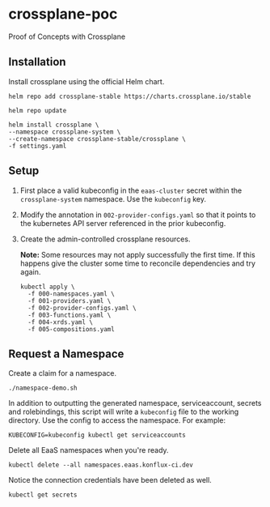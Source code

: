 # crossplane-poc
Proof of Concepts with Crossplane

## Installation

Install crossplane using the official Helm chart.

```shell
helm repo add crossplane-stable https://charts.crossplane.io/stable

helm repo update

helm install crossplane \                 
--namespace crossplane-system \
--create-namespace crossplane-stable/crossplane \
-f settings.yaml
```

## Setup

1. First place a valid kubeconfig in the `eaas-cluster` secret within the `crossplane-system` namespace. Use the `kubeconfig` key.

2. Modify the annotation in `002-provider-configs.yaml` so that it points to the kubernetes
API server referenced in the prior kubeconfig.

2. Create the admin-controlled crossplane resources.

    **Note:** Some resources may not apply successfully the first time. If this happens give
    the cluster some time to reconcile dependencies and try again.

    ```shell
    kubectl apply \
      -f 000-namespaces.yaml \
      -f 001-providers.yaml \
      -f 002-provider-configs.yaml \
      -f 003-functions.yaml \
      -f 004-xrds.yaml \
      -f 005-compositions.yaml
    ```

## Request a Namespace

Create a claim for a namespace.

```shell
./namespace-demo.sh
```

In addition to outputting the generated namespace, serviceaccount, secrets and rolebindings,
this script will write a `kubeconfig` file to the working directory.
Use the config to access the namespace. For example:

```
KUBECONFIG=kubeconfig kubectl get serviceaccounts
```

Delete all EaaS namespaces when you're ready.

```shell
kubectl delete --all namespaces.eaas.konflux-ci.dev
```

Notice the connection credentials have been deleted as well.

```shell
kubectl get secrets
```
